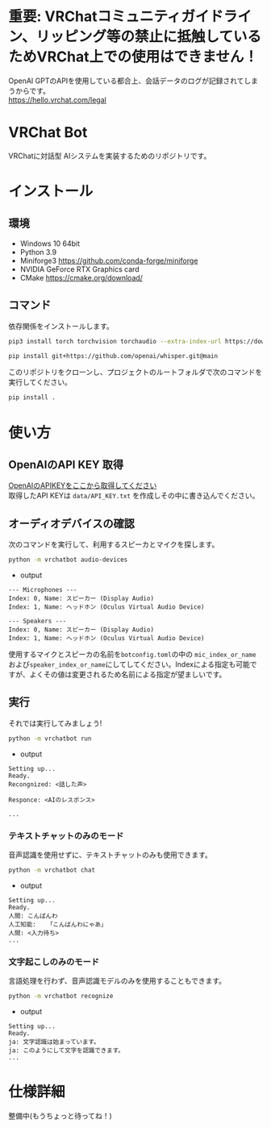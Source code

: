 # 重要: VRChatコミュニティガイドライン、リッピング等の禁止に抵触しているためVRChat上での使用はできません！ 
OpenAI GPTのAPIを使用している都合上、会話データのログが記録されてしまうからです。  
https://hello.vrchat.com/legal

# VRChat Bot

VRChatに対話型 AIシステムを実装するためのリポジトリです。


# インストール
## 環境  
- Windows 10 64bit
- Python 3.9  
- Miniforge3 https://github.com/conda-forge/miniforge
- NVIDIA GeForce RTX Graphics card
- CMake https://cmake.org/download/

## コマンド

依存関係をインストールします。
```sh
pip3 install torch torchvision torchaudio --extra-index-url https://download.pytorch.org/whl/cu117

pip install git+https://github.com/openai/whisper.git@main
```

このリポジトリをクローンし、プロジェクトのルートフォルダで次のコマンドを実行してください。

```sh
pip install .
```

# 使い方  

## OpenAIのAPI KEY 取得
[OpenAIのAPIKEYをここから取得してください](https://beta.openai.com/account/api-keys)  
取得したAPI KEYは `data/API_KEY.txt` を作成しその中に書き込んでください。  


## オーディオデバイスの確認  
次のコマンドを実行して、利用するスピーカとマイクを探します。    

```sh
python -m vrchatbot audio-devices
```

* output  
```
--- Microphones ---
Index: 0, Name: スピーカー (Display Audio)
Index: 1, Name: ヘッドホン (Oculus Virtual Audio Device)

--- Speakers ---
Index: 0, Name: スピーカー (Display Audio)
Index: 1, Name: ヘッドホン (Oculus Virtual Audio Device)
```

使用するマイクとスピーカの名前を`botconfig.toml`の中の `mic_index_or_name`および`speaker_index_or_name`にしてしてください。Indexによる指定も可能ですが、よくその値は変更されるため名前による指定が望ましいです。  

## 実行  
それでは実行してみましょう!  
```sh
python -m vrchatbot run
```

* output   
```
Setting up...
Ready.
Recongnized: <話した声>

Responce: <AIのレスポンス>

...
```

### テキストチャットのみのモード  
音声認識を使用せずに、テキストチャットのみも使用できます。  

```sh
python -m vrchatbot chat
```  

* output

```
Setting up...
Ready.
人間: こんばんわ
人工知能:   「こんばんわにゃあ」
人間: <入力待ち>  
...
```  


### 文字起こしのみのモード
言語処理を行わず、音声認識モデルのみを使用することもできます。  

```sh
python -m vrchatbot recognize 
```

* output

```
Setting up...
Ready.
ja: 文字認識は始まっています。
ja: このようにして文字を認識できます。
...
```

# 仕様詳細  
整備中(もうちょっと待ってね！)  
